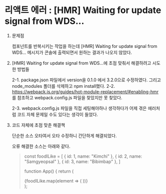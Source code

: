 # 리액트 에러 : [HMR] Waiting for update signal from WDS...

1. 문제점
   
    컴포넌트를 반복시키는 작업을 하는데 [HMR] Waiting for update signal from WDS... 메시지가 콘솔에 출력되면서 원하는 결과가 나오지 않았다.

2. [HMR] Waiting for update signal from WDS...에 초점 맞춰서 해결하려고 시도한 방법들
 
   2-1. 
    package.json 파일에서 version을 0.1.0 에서 3.2.0으로 수정하였다. 그리고 node_modules 폴더를 삭제하고 npm install했다.
   2-2. 
    https://webpack.js.org/guides/hot-module-replacement/#enabling-hmr 를 참조하고 webpack.config.js 파일을 찾았지만 못 찾았다.
   
    2-3. 
    webpack.config.js 파일을 직접 세팅해야하나 생각하다가 어제 겪은 에러처럼 코드 자체 문제일 수도 있다는 생각이 들었다.

3. 코드 자체에 초점 맞춘 해결책
   
   단순한 소스 오타여서 오타 수정하니 간단하게 해결되었다.

   오류 해결한 소스는 아래와 같다.

    >const foodILike = [
    >  {
    >    id: 1,
    >    name: "Kimchi"
    >  },
    >  {
    >    id: 2,
    >    name: "Samgyeopsal"
    >  },
    >  {
    >    id: 3,
    >    name: "Bibimbap"
    >  },
    >]
    >
    > function App() {
    > return (
    >  <div>
    >    {foodILike.map(element => (
    >      <Food name={element.name} picture={element.image} />
    >      <Food key={element.id} name={element.name} picture={element.image} />
    >    ))}
    >  </div>
    > );

    
